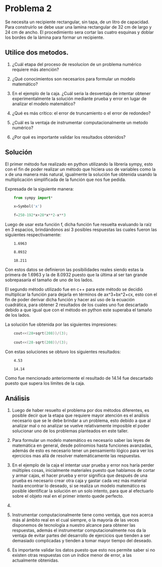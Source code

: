 # <a name="head"></a>Problema 2 
Se necesita un recipiente rectangular, sin tapa, de un litro de capacidad. Para construirlo se debe usar una lamina rectangular
de 32 cm de largo y 24 cm de ancho. El procedimiento sera cortar las cuatro esquinas y doblar los bordes de la lámina para 
formar un recipiente.

## Utilice dos metodos.

1. ¿Cuál etapa del proceso de resolucíon de un problema numérico requiere más atención?

2. ¿Qué conocimientos son necesarios para formular un modelo matemático?

3. En el ejemplo de la caja. ¿Cuál seria la desventaja de intentar obtener experimentalmente la solución mediante prueba y
error en lugar de analizar el modelo matemático?

4. ¿Qué es más crítico: el error de truncamiento o el error de redondeo?

5. ¿Cuál es la ventaja de instrumentar computacionalmente un metodo numérico?

6. ¿Por qué es importante validar los resultados obtenidos?

## Solución

El primer método fue realizado en python utilizando la librería sympy, esto con el fin de poder realizar un método que
hiciera uso de variables como la x de una manera más natural, igualmente la solución fue obtenida usando la multiplicación
simplificada de la función que nos fue pedida.

Expresada de la siguiente manera: 

```python
    from sympy import*

    x=Symbol('x')

    f=250-192*x+28*x**2-x**3

```

Luego de usar esta función f, dicha función fue resuelta evaluando la raíz en 3 espacios, brindándonos así 3 posibles 
respuestas las cuales fueron las siguientes respectivamente:

```
    1.6963
    
    8.0932
    
    18.211

```

Con estos datos se definieron las posibilidades reales siendo estas la primera de 1.6963 y la de  8.0932 puesto que 
la última al ser tan grande sobrepasaría el tamaño de uno de los lados.


El segundo método utilizado fue en c++ para este método se decidió multiplicar la función para dejarla en términos de 
ax^3+bx^2+cx, esto con el fin de poder derivar dicha función y hacer así uso de la ecuación cuadrática, para obtener
2 resultados de los cuales uno fue descartado debido a que igual que con el método en python este superaba el
tamaño de los lados.

La solución fue obtenida por las siguientes impresiones:

```c++
    cout<<(28+sqrt(208))/(3);
   
    cout<<(28-sqrt(208))/(3);

```

Con estas soluciones se obtuvo los siguientes resultados:


```
    4.53
    
    14.14

```
Como fue mencionado anteriormente el resultado de 14.14 fue descartado puesto que supera los límites de la caja.


## Análisis 

1. Luego de haber resuelto el problema por dos métodos diferentes, es posible decir que la etapa que requiere mayor
atención es el análisis necesario que se le debe brindar a un problema, esto debido a que al analizar mal o no
analizar se vuelve relativamente imposible el poder solucionar uno de los problemas planteados en este taller.

2. Para formular un modelo matemático es necesario saber las leyes de matemática en general, desde polinomios hasta
funciones avanzadas, además de esto es necesario tener un pensamiento lógico para ver los ejercicios mas allá
de resolver matemáticamente las respuestas.

3. En el ejemplo de la caja el intentar usar prueba y error nos haría perder múltiples cosas, inicialmente
materiales puesto que hablamos de cortar y armar cajas, el hacer prueba y error significa que después de una 
prueba es necesario crear otra caja y gastar cada vez más material hasta encontrar lo deseado, si se realiza
un modelo matemático es posible identificar la solución en un solo intento, para que al efectuarlo sobre el 
objeto real en el primer intento quede perfecto.

4.

5. Instrumentar computacionalmente tiene como ventaja, que nos acerca más al ámbito real en el cual siempre,
o la mayoría de las veces disponemos de tecnología a nuestro alcance para obtener las respuestas, además
el instrumentar computacionalmente nos da la ventaja de evitar partes del desarrollo de ejercicios que 
tienden a ser demasiado complicadas y tienden a tomar mayor tiempo del deseado.

6. Es importante validar los datos puesto que esto nos permite saber si no existen otras respuestas
con un índice menor de error, a las actualmente obtenidas.
